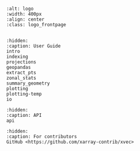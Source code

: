 ```{image} _static/logo.svg
:alt: logo
:width: 400px
:align: center
:class: logo_frontpage
```

```{include} ../../Readme.md
```

```{toctree}
:hidden:
:caption: User Guide
intro
indexing
projections
geopandas
extract_pts
zonal_stats
summary_geometry
plotting
plotting-temp
io
```

```{toctree}
:hidden:
:caption: API
api
```

```{toctree}
:hidden:
:caption: For contributors
GitHub <https://github.com/xarray-contrib/xvec>
```
